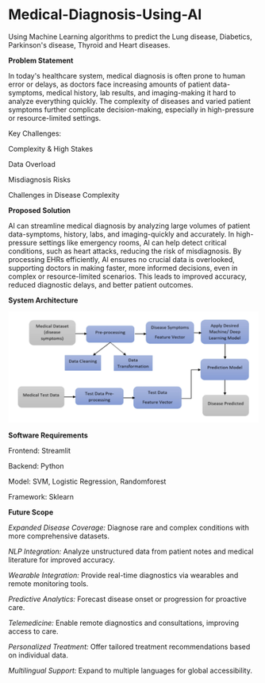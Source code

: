 # Medical-Diagnosis-Using-AI
Using Machine Learning algorithms to predict the Lung disease, Diabetics, Parkinson's disease, Thyroid and Heart diseases.

**Problem Statement**

In today's healthcare system, medical diagnosis is often prone to human error or delays, as doctors face increasing amounts of patient data-symptoms, medical history, lab results, and imaging-making it hard to analyze everything quickly.
The complexity of diseases and varied patient symptoms further complicate decision-making, especially in high-pressure or resource-limited settings.

Key Challenges:

Complexity & High Stakes

Data Overload

Misdiagnosis Risks

Challenges in Disease Complexity

**Proposed Solution**

Al can streamline medical diagnosis by analyzing large volumes of patient data-symptoms, history, labs, and imaging-quickly and accurately.
In high-pressure settings like emergency rooms, Al can help detect critical conditions, such as heart attacks, reducing the risk of misdiagnosis.
By processing EHRs efficiently, Al ensures no crucial data is overlooked, supporting doctors in making faster, more informed decisions, even in complex or resource-limited scenarios.
This leads to improved accuracy, reduced diagnostic delays, and better patient outcomes.

**System Architecture**

![System_Architecture](image.png)

**Software Requirements**

Frontend: Streamlit

Backend: Python

Model: SVM, Logistic Regression, Randomforest

Framework: Sklearn

**Future Scope**

*Expanded Disease Coverage:* Diagnose rare and complex conditions with more comprehensive datasets.

*NLP Integration:* Analyze unstructured data from patient notes and medical literature for improved accuracy.

*Wearable Integration:* Provide real-time diagnostics via wearables and remote monitoring tools.

*Predictive Analytics:* Forecast disease onset or progression for proactive care.

*Telemedicine:* Enable remote diagnostics and consultations, improving access to care.

*Personalized Treatment:* Offer tailored treatment recommendations based on individual data.

*Multilingual Support:* Expand to multiple languages for global accessibility.